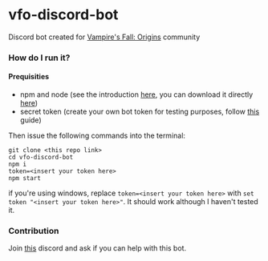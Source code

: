 # vfo-discord-bot

Discord bot created for [Vampire's Fall: Origins](https://www.reddit.com/r/vampiresfallorigins/) community

### How do I run it?

#### Prequisities
* npm and node (see the introduction [here](https://www.w3schools.com/nodejs/nodejs_npm.asp), you can download it directly [here](https://nodejs.org/en/download/))
* secret token (create your own bot token for testing purposes, follow [this](https://discordjs.guide/preparations/setting-up-a-bot-application.html#creating-your-bot) guide)

Then issue the following commands into the terminal:
```
git clone <this repo link>
cd vfo-discord-bot
npm i
token=<insert your token here>
npm start
```

if you're using windows, replace 
`token=<insert your token here>`
with 
`set token "<insert your token here>"`.
It should work although I haven't tested it.

### Contribution
Join [this](https://discord.gg/2MsQVsf) discord and ask if you can help with this bot. 
